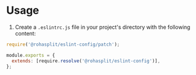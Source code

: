 # Usage

1. Create a `.eslintrc.js` file in your project's directory with the following content:

```js
require('@rohasplit/eslint-config/patch');

module.exports = {
  extends: [require.resolve('@rohasplit/eslint-config')],
};
```
